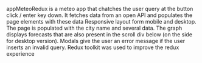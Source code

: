 appMeteoRedux 
is a meteo app that chatches the user query at the button click / enter key down. 
It fetches data from an open API and populates the page elements with these data
Responsive layout form mobile and desktop.
The page is populated with the city name and several data. The graph displays forecasts that are also present in the scroll div below (on the side for desktop version).
Modals give the user an error message if the user inserts an invalid query.
Redux toolkit was used to improve the redux experience